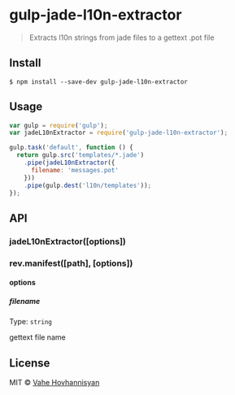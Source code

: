 # gulp-jade-l10n-extractor

> Extracts l10n strings from jade files to a gettext .pot file


## Install

```
$ npm install --save-dev gulp-jade-l10n-extractor
```


## Usage

```js
var gulp = require('gulp');
var jadeL10nExtractor = require('gulp-jade-l10n-extractor');

gulp.task('default', function () {
  return gulp.src('templates/*.jade')
    .pipe(jadeL10nExtractor({
      filename: 'messages.pot'
    }))
    .pipe(gulp.dest('l10n/templates'));
});
```


## API

### jadeL10nExtractor([options])

### rev.manifest([path], [options])

#### options

##### filename

Type: `string`  

gettext file name



## License

MIT © [Vahe Hovhannisyan](http://vahehovhannisyan.com)